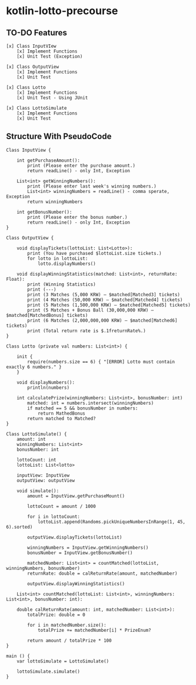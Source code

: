 # kotlin-lotto-precourse

## TO-DO Features
	[x] Class InputVIew
		[x] Implement Functions
		[x] Unit Test (Exception)
	
	[x] Class OutputView
		[x] Implement Functions
		[x] Unit Test

	[x] Class Lotto
		[x] Implement Functions
		[x] Unit Test - Using JUnit
	
	[x] Class LottoSimulate
		[x] Implement Functions
		[x] Unit Test

## Structure With PseudoCode

	Class InputView {

		int getPurchaseAmount():
			print (Please enter the purchase amount.)
			return readLine() - only Int, Exception

		List<int> getWinningNumbers():
			print (Please enter last week's winning numbers.)
			List<int> winningNumbers = readLine() - comma sperate, Exception
			return winningNumbers

		int getBonusNumber():
			print (Please enter the bonus number.)
			return readLine() - only Int, Exception
	}

	Class OutputView {

		void displayTickets(lottoList: List<Lotto>):
			print (You have purchased $lottoList.size tickets.)
			for lotto in lottoList:
				lotto.displayNumbers()
		
		void displayWinningStatistics(matched: List<int>, returnRate: Float):
			print (Winning Statistics)
			print (---)
			print (3 Matches (5,000 KRW) – $matched[Matched3] tickets)
			print (4 Matches (50,000 KRW) – $matched[Matched4] tickets)
			print (5 Matches (1,500,000 KRW) – $matched[Matched5] tickets)
			print (5 Matches + Bonus Ball (30,000,000 KRW) – $matched[MatchedBonus] tickets)
			print (6 Matches (2,000,000,000 KRW) – $matched[Matched6] tickets)
			print (Total return rate is $.1freturnRate%.)
	}

	Class Lotto (private val numbers: List<int>) {

		init {
			require(numbers.size == 6) { "[ERROR] Lotto must contain exactly 6 numbers." }
		}

		void displayNumbers():
			println(numbers)

		int calculatePrize(winningNumbers: List<int>, bonusNumber: int)
			matched: int = numbers.intersect(winningNumbers)
			if matched == 5 && bonusNumber in numbers:
				return MathedBonus
			return matched to Matched?
	}

	Class LottoSimulate() {
		amount: int
		winningNumbers: List<int>
		bonusNumber: int

		lottoCount: int
		lottoList: List<lotto>

		inputView: InputView
		outputView: outputView

		void simulate():
			amount = InputView.getPurchaseMount()

			lottoCount = amount / 1000

			for i in lottoCount:
				lottoList.append(Randoms.pickUniqueNumbersInRange(1, 45, 6).sorted)

			outputView.displayTickets(lottoList)

			winningNumbers = InputView.getWinningNumbers()
			bonusNumber = InputView.getBonusNumber()

			matchedNumber: List<int> = countMatched(lottoList, winningNumbers, bonusNumber)
			returnRate: double = calReturnRate(amount, matchedNumber)

			outputView.displayWinningStatistics()

		List<int> countMatched(lottoList: List<int>, winningNumbers: List<int>, bonusNumber: int):
		
		double calReturnRate(amount: int, matchedNumber: List<int>):
			totalPrize: double = 0

			for i in matchedNumber.size():
				totalPrize += matchedNumber[i] * PrizeEnum?

			return amount / totalPrize * 100
	}

	main () {
		var lottoSimulate = LottoSimulate()
		
		lottoSimulate.simulate()
	}